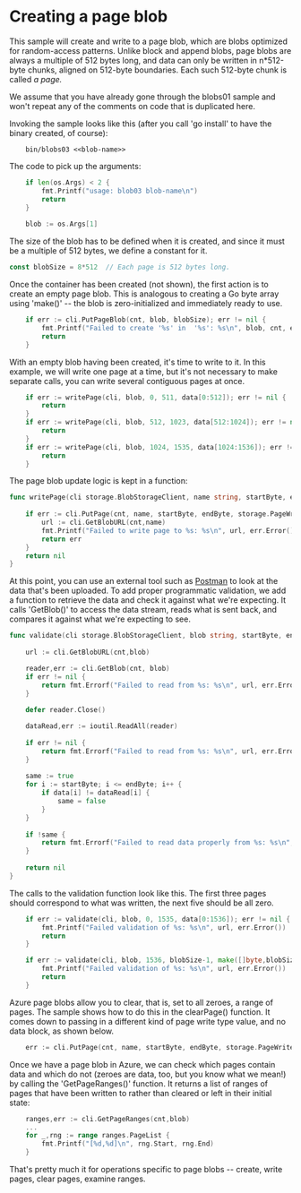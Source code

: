# Creating a page blob

This sample will create and write to a page blob, which are blobs optimized for random-access patterns. Unlike block and append blobs,
page blobs are always a multiple of 512 bytes long, and data can only be written in n*512-byte chunks, aligned on 512-byte boundaries.
Each such 512-byte chunk is called *a page.*

We assume that you have already gone through the blobs01 sample and won't repeat any of the comments on code that is duplicated here.

Invoking the sample looks like this (after you call 'go install' to have the binary created, of course):

```
    bin/blobs03 <<blob-name>> 
```
The code to pick up the arguments:
```go
	if len(os.Args) < 2 {
		fmt.Printf("usage: blob03 blob-name\n")
		return
	}
	
	blob := os.Args[1]
```
The size of the blob has to be defined when it is created, and since it must be a multiple of 512 bytes, we define
a constant for it.
```go
const blobSize = 8*512	// Each page is 512 bytes long.
```
Once the container has been created (not shown), the first action is to create an empty page blob. This is analogous to
creating a Go byte array using 'make()' -- the blob is zero-initialized and immediately ready to use.
```go
	if err := cli.PutPageBlob(cnt, blob, blobSize); err != nil {
		fmt.Printf("Failed to create '%s' in  '%s': %s\n", blob, cnt, err.Error())
		return
	}
```
With an empty blob having been created, it's time to write to it. In this example, we will write one page at a time,
but it's not necessary to make separate calls, you can write several contiguous pages at once.
```go
	if err := writePage(cli, blob, 0, 511, data[0:512]); err != nil {
		return
	}
	if err := writePage(cli, blob, 512, 1023, data[512:1024]); err != nil {
		return	
	}
	if err := writePage(cli, blob, 1024, 1535, data[1024:1536]); err != nil {
		return	
	}
```
The page blob update logic is kept in a function: 
```go
func writePage(cli storage.BlobStorageClient, name string, startByte, endByte int64, chunk []byte) error {
	
	if err := cli.PutPage(cnt, name, startByte, endByte, storage.PageWriteTypeUpdate, chunk); err != nil {
		url := cli.GetBlobURL(cnt,name)
		fmt.Printf("Failed to write page to %s: %s\n", url, err.Error())
		return err
	}
	return nil	
}
```
At this point, you can use an external tool such as [Postman](https://www.getpostman.com/) to look at the data
that's been uploaded. To add proper programmatic validation, we add a function to retrieve the data and check
it against what we're expecting.
It calls 'GetBlob()' to access the data stream, reads what is sent back, and compares it against what we're
expecting to see. 
```go
func validate(cli storage.BlobStorageClient, blob string, startByte, endByte int64, data []byte) error {
	
	url := cli.GetBlobURL(cnt,blob)

	reader,err := cli.GetBlob(cnt, blob)
	if err != nil {
		return fmt.Errorf("Failed to read from %s: %s\n", url, err.Error())
	}
	
	defer reader.Close()

	dataRead,err := ioutil.ReadAll(reader)
	
	if err != nil {
		return fmt.Errorf("Failed to read from %s: %s\n", url, err.Error())
	}	
	
	same := true
	for i := startByte; i <= endByte; i++ {
		if data[i] != dataRead[i] {
			same = false
		}		
	}
	
	if !same {
		return fmt.Errorf("Failed to read data properly from %s: %s\n", url, err.Error())
	}
	
	return nil	
}
```
The calls to the validation function look like this. The first three pages should correspond to what was written,
the next five should be all zero.
```go
	if err := validate(cli, blob, 0, 1535, data[0:1536]); err != nil {
		fmt.Printf("Failed validation of %s: %s\n", url, err.Error())
		return
	}

	if err := validate(cli, blob, 1536, blobSize-1, make([]byte,blobSize)); err != nil {
		fmt.Printf("Failed validation of %s: %s\n", url, err.Error())
		return
	}
```
Azure page blobs allow you to clear, that is, set to all zeroes, a range of pages. The sample shows how to do this in the 
clearPage() function. It comes down to passing in a different kind of page write type value, and no data block, as shown below.

```go
	err := cli.PutPage(cnt, name, startByte, endByte, storage.PageWriteTypeClear, nil)
```

Once we have a page blob in Azure, we can check which pages contain data and which do not (zeroes are data, too, but
you know what we mean!) by calling the 'GetPageRanges()' function. It returns a list of ranges of pages that have been written
to rather than cleared or left in their initial state:

```go
	ranges,err := cli.GetPageRanges(cnt,blob)
	...	
	for _,rng := range ranges.PageList {
		fmt.Printf("[%d,%d]\n", rng.Start, rng.End)
	}
```

That's pretty much it for operations specific to page blobs -- create, write pages, clear pages, examine ranges. 